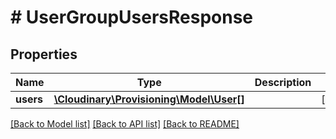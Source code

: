 # # UserGroupUsersResponse

## Properties

Name | Type | Description | Notes
------------ | ------------- | ------------- | -------------
**users** | [**\Cloudinary\Provisioning\Model\User[]**](User.md) |  | [optional]

[[Back to Model list]](../../README.md#models) [[Back to API list]](../../README.md#endpoints) [[Back to README]](../../README.md)
